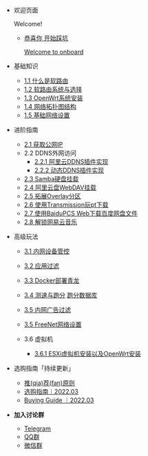 - 欢迎页面

  Welcome!

  - [恭喜你 开始踩坑](/README.md)

    [Welcome to onboard](/README.md)

- 基础知识
  - [1.1 什么是软路由](/基础知识/软路由的定义.md)
  - [1.2 软路由系统与选择](/基础知识/软路由系统与选择.md)
  - [1.3 OpenWrt系统安装](/基础知识/OpenWrt系统安装.md)
  - [1.4 网络拓扑图结构](/基础知识/网络拓扑图.md)
  - [1.5 基础网络设置](/基础知识/基础网络设置.md)
  
- 进阶指南

  - [2.1 获取公网IP](/进阶指南/获取公网IP.md)
  - 2.2 DDNS外网访问
    - [2.2.1 阿里云DDNS插件实现](/进阶指南/DDNS实现外网访问.md)
    - [2.2.2 动态DDNS插件实现](/进阶指南/DDNS实现外网访问方法2.md)
  - [2.3 Samba硬盘挂载](/进阶指南/Samba硬盘挂载.md)
  - [2.4 阿里云盘WebDAV挂载](/进阶指南/阿里云盘WebDAV挂载.md)
  - [2.5 拓展Overlay分区](/进阶指南/拓展Overlay分区.md)
  - [2.6 使用Transmission玩pt下载](/进阶指南/使用Transmission玩转pt下载.md)
  - [2.7 使用BaiduPCS Web下载百度网盘文件](/进阶指南/使用BaiduPCS.md)
  - [2.8 解锁网易云音乐](/进阶指南/解锁网易云音乐.md)
  
- 高级玩法
  - [3.1 内网设备管控](/高级玩法/内网设备管控.md)
  
  - [3.2 应用过滤](/高级玩法/应用过滤.md)
  
  - [3.3 Docker部署青龙](/高级玩法/Docker部署青龙.md)
  
  - [3.4 测速与跑分](/高级玩法/测速与跑分.md)  [跑分数据库](/高级玩法/测速与跑分datasheet.md)
  
  - [3.5 内网广告过滤](/高级玩法/内网广告过滤.md)
  
  - [3.5 FreeNet网络设置](/高级玩法/FreeNet网络设置.md)
  
  - 3.6 虚拟机
    - [3.6.1 ESXi虚拟机安装以及OpenWrt安装](/高级玩法/ESXI虚拟机的安装｜在ESXi中安装OpenWrt.md)
  
- 选购指南「持续更新」
  - [推(qia)荐(fan)原则](/选购指南/推(qia)荐(fan)原则.md)
  - [选购指南｜2022.03](/选购指南/2022.02推荐.md)
  - [Buying Guide ｜2022.03](/选购指南/BuyingGuide.md)


- **加入讨论群**
  - [Telegram](/加入讨论群/telegram.md)
  - [QQ群](/加入讨论群/qq.md)
  - [微信群](/加入讨论群/wechat.md)
